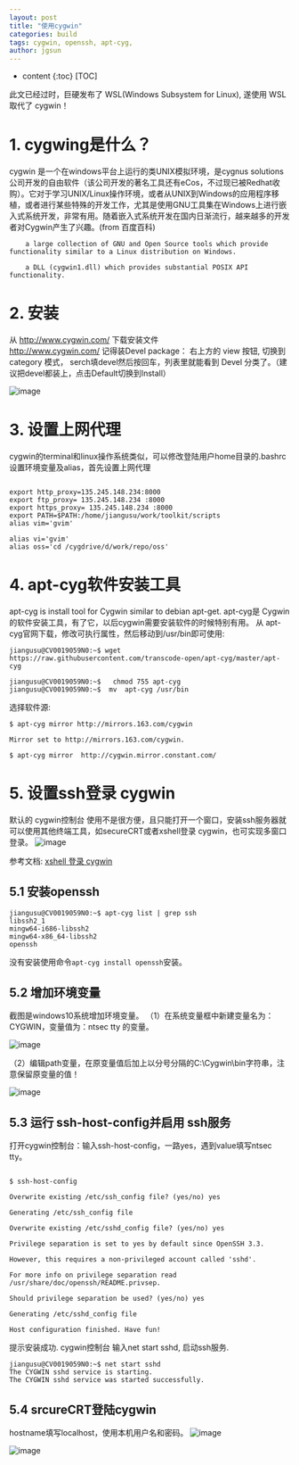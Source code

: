 ```yaml
---
layout: post
title: "使用cygwin"
categories: build
tags: cygwin, openssh, apt-cyg, 
author: jgsun
---
```


* content
{:toc}
[TOC]

此文已经过时，巨硬发布了 WSL(Windows Subsystem for Linux), 遂使用 WSL 取代了 cygwin！

# 1. cygwing是什么？
cygwin 是一个在windows平台上运行的类UNIX模拟环境，是cygnus solutions公司开发的自由软件（该公司开发的著名工具还有eCos，不过现已被Redhat收购）。它对于学习UNIX/Linux操作环境，或者从UNIX到Windows的应用程序移植，或者进行某些特殊的开发工作，尤其是使用GNU工具集在Windows上进行嵌入式系统开发，非常有用。随着嵌入式系统开发在国内日渐流行，越来越多的开发者对Cygwin产生了兴趣。(from 百度百科)














```
    a large collection of GNU and Open Source tools which provide functionality similar to a Linux distribution on Windows.

    a DLL (cygwin1.dll) which provides substantial POSIX API functionality.
```

# 2. 安装
从 http://www.cygwin.com/ 下载安装文件  
http://www.cygwin.com/
记得装Devel package： 右上方的 view 按钮,  切换到 category 模式， serch填devel然后按回车，列表里就能看到 Devel 分类了。（建议把devel都装上，点击Default切换到Install）

![image](/images/posts/build/cygwin-install.png)


# 3. 设置上网代理
cygwin的terminal和linux操作系统类似，可以修改登陆用户home目录的.bashrc设置环境变量及alias，首先设置上网代理
```

export http_proxy=135.245.148.234:8000                 
export ftp_proxy= 135.245.148.234 :8000
export https_proxy= 135.245.148.234 :8000
export PATH=$PATH:/home/jiangusu/work/toolkit/scripts
alias vim='gvim'

alias vi='gvim'
alias oss='cd /cygdrive/d/work/repo/oss'
```

# 4.  apt-cyg软件安装工具
apt-cyg is  install tool for Cygwin similar to debian apt-get.  apt-cyg是 Cygwin的软件安装工具，有了它，以后cygwin需要安装软件的时候特别有用。
从 apt-cyg官网下载，修改可执行属性，然后移动到/usr/bin即可使用:
```
jiangusu@CV0019059N0:~$ wget https://raw.githubusercontent.com/transcode-open/apt-cyg/master/apt-cyg

jiangusu@CV0019059N0:~$   chmod 755 apt-cyg
jiangusu@CV0019059N0:~$  mv  apt-cyg /usr/bin

```
选择软件源:
```
$ apt-cyg mirror http://mirrors.163.com/cygwin

Mirror set to http://mirrors.163.com/cygwin.

$ apt-cyg mirror  http://cygwin.mirror.constant.com/

```
# 5. 设置ssh登录 cygwin

默认的 cygwin控制台 使用不是很方便，且只能打开一个窗口，安装ssh服务器就可以使用其他终端工具，如secureCRT或者xshell登录 cygwin，也可实现多窗口登录。
![image](/images/posts/build/cygwin-console.png)

参考文档: [xshell 登录 cygwin]( https://www.cnblogs.com/yutenghit/archive/2012/07/23/2605483.html )
## 5.1 安装openssh
```
jiangusu@CV0019059N0:~$ apt-cyg list | grep ssh
libssh2_1
mingw64-i686-libssh2
mingw64-x86_64-libssh2
openssh
```
没有安装使用命令`apt-cyg install openssh`安装。
## 5.2  增加环境变量
截图是windows10系统增加环境变量。
（1）在系统变量框中新建变量名为：CYGWIN，变量值为：ntsec tty 的变量。

![image](/images/posts/build/cygwin-sysenv.png)



（2）编辑path变量，在原变量值后加上以分号分隔的C:\Cygwin\bin字符串，注意保留原变量的值！

![image](/images/posts/build/cygwin-sysenv-path.png)




## 5.3 运行 ssh-host-config并启用 ssh服务
打开cygwin控制台：输入ssh-host-config，一路yes，遇到value填写ntsec tty。

```

$ ssh-host-config

Overwrite existing /etc/ssh_config file? (yes/no) yes

Generating /etc/ssh_config file

Overwrite existing /etc/sshd_config file? (yes/no) yes

Privilege separation is set to yes by default since OpenSSH 3.3.

However, this requires a non-privileged account called 'sshd'.

For more info on privilege separation read /usr/share/doc/openssh/README.privsep.

Should privilege separation be used? (yes/no) yes

Generating /etc/sshd_config file

Host configuration finished. Have fun!

```
提示安装成功. cygwin控制台 输入net start sshd, 启动ssh服务.

```
jiangusu@CV0019059N0:~$ net start sshd
The CYGWIN sshd service is starting.
The CYGWIN sshd service was started successfully.
```
## 5.4 srcureCRT登陆cygwin
hostname填写localhost，使用本机用户名和密码。
![image](/images/posts/build/cygwin-securecrt-login.png) 

![image](/images/posts/build/cygwin-securecrt-console.png)
